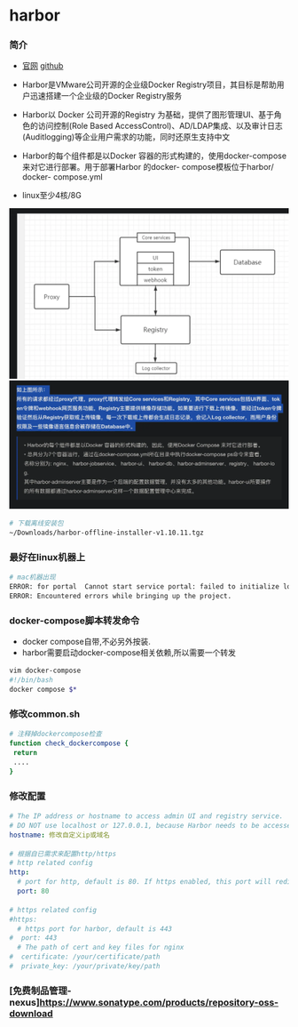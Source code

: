 # harbor
<!-- toc --> 

### 简介

* [官网](https://goharbor.io/) [github](https://github.com/goharbor/harbor)

* Harbor是VMware公司开源的企业级Docker Registry项目，其目标是帮助用户迅速搭建一个企业级的Docker Registry服务

* Harbor以 Docker 公司开源的Registry 为基础，提供了图形管理UI、基于角色的访问控制(Role Based AccessControl)、AD/LDAP集成、以及审计日志(Auditlogging)等企业用户需求的功能，同时还原生支持中文

* Harbor的每个组件都是以Docker 容器的形式构建的，使用docker-compose 来对它进行部署。用于部署Harbor 的docker- compose模板位于harbor/ docker- compose.yml

* linux至少4核/8G

![harbor组件图](../webp/harbor/harbor-1.webp)
![harbor说明](../webp/harbor/harbor-2.webp)

```bash
# 下载离线安装包
~/Downloads/harbor-offline-installer-v1.10.11.tgz
```

### 最好在linux机器上

```bash
# mac机器出现
ERROR: for portal  Cannot start service portal: failed to initialize logging driver: dial tcp 127.0.0.1:1514: connect: connection refused
ERROR: Encountered errors while bringing up the project.
```

### docker-compose脚本转发命令

* docker compose自带,不必另外按装.
* harbor需要启动docker-compose相关依赖,所以需要一个转发

```bash
vim docker-compose
#!/bin/bash
docker compose $*
```

### 修改common.sh

```bash
# 注释掉dockercompose检查
function check_dockercompose {
 return
 ....
}
```

### 修改配置

```yml
# The IP address or hostname to access admin UI and registry service.
# DO NOT use localhost or 127.0.0.1, because Harbor needs to be accessed by external clients.
hostname: 修改自定义ip或域名

# 根据自已需求来配置http/https
# http related config
http:
  # port for http, default is 80. If https enabled, this port will redirect to https port
  port: 80

# https related config
#https:
  # https port for harbor, default is 443
#  port: 443
  # The path of cert and key files for nginx
#  certificate: /your/certificate/path
#  private_key: /your/private/key/path
```

### [免费制品管理-nexus]https://www.sonatype.com/products/repository-oss-download